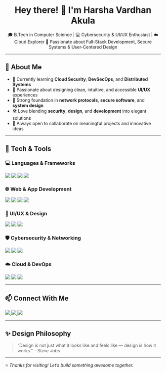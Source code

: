 <h1 align="center">Hey there! 👋 I'm Harsha Vardhan Akula</h1>

<p align="center">
🎓 B.Tech in Computer Science | 💻 Cybersecurity & UI/UX Enthusiast | ☁️ Cloud Explorer  
🔐 Passionate about Full-Stack Development, Secure Systems & User-Centered Design
</p>

---

## 🚀 About Me

- 🌱 Currently learning **Cloud Security**, **DevSecOps**, and **Distributed Systems**
- 🎨 Passionate about designing clean, intuitive, and accessible **UI/UX** experiences
- 🧠 Strong foundation in **network protocols**, **secure software**, and **system design**
- 🛠️ Love blending **security**, **design**, and **development** into elegant solutions
- 🤝 Always open to collaborate on meaningful projects and innovative ideas

---

## 🧰 Tech & Tools

### 💻 Languages & Frameworks
<p>
  <img src="https://img.shields.io/badge/-Python-3776AB?style=for-the-badge&logo=python&logoColor=white"/>
  <img src="https://img.shields.io/badge/-Java-007396?style=for-the-badge&logo=java&logoColor=white"/>
  <img src="https://img.shields.io/badge/-JavaScript-F7DF1E?style=for-the-badge&logo=javascript&logoColor=black"/>
  <img src="https://img.shields.io/badge/-C++-00599C?style=for-the-badge&logo=c%2B%2B&logoColor=white"/>
</p>

### 🌐 Web & App Development
<p>
  <img src="https://img.shields.io/badge/-React-20232A?style=for-the-badge&logo=react&logoColor=61DAFB"/>
  <img src="https://img.shields.io/badge/-Node.js-339933?style=for-the-badge&logo=node.js&logoColor=white"/>
  <img src="https://img.shields.io/badge/-SpringBoot-6DB33F?style=for-the-badge&logo=spring&logoColor=white"/>
  <img src="https://img.shields.io/badge/-Flask-000000?style=for-the-badge&logo=flask&logoColor=white"/>
</p>

### 🎨 UI/UX & Design
<p>
  <img src="https://img.shields.io/badge/-Figma-F24E1E?style=for-the-badge&logo=figma&logoColor=white"/>
  <img src="https://img.shields.io/badge/-AdobeXD-FF61F6?style=for-the-badge&logo=adobe-xd&logoColor=white"/>
  <img src="https://img.shields.io/badge/-Canva-00C4CC?style=for-the-badge&logo=canva&logoColor=white"/>
</p>

### 🛡️ Cybersecurity & Networking
<p>
  <img src="https://img.shields.io/badge/-KaliLinux-557C94?style=for-the-badge&logo=kalilinux&logoColor=white"/>
  <img src="https://img.shields.io/badge/-Wireshark-1679A7?style=for-the-badge&logo=wireshark&logoColor=white"/>
  <img src="https://img.shields.io/badge/-BurpSuite-F47B20?style=for-the-badge&logoColor=white"/>
</p>

### ☁️ Cloud & DevOps
<p>
  <img src="https://img.shields.io/badge/-AWS-232F3E?style=for-the-badge&logo=amazonaws&logoColor=white"/>
  <img src="https://img.shields.io/badge/-OracleCloud-F80000?style=for-the-badge&logo=oracle&logoColor=white"/>
  <img src="https://img.shields.io/badge/-Docker-2496ED?style=for-the-badge&logo=docker&logoColor=white"/>
</p>

---

## 📫 Connect With Me

<p>
  <a href="mailto:harshavardhan127a@gmail.com">
    <img src="https://img.shields.io/badge/Email-harshavardhan127a@gmail.com-D14836?style=flat-square&logo=gmail&logoColor=white"/>
  </a>
  <a href="https://linkedin.com/in/your-profile">
    <img src="https://img.shields.io/badge/LinkedIn-View_Profile-0077B5?style=flat-square&logo=linkedin&logoColor=white"/>
  </a>
  <a href="https://github.com/your-username">
    <img src="https://img.shields.io/badge/GitHub-View_Profile-181717?style=flat-square&logo=github&logoColor=white"/>
  </a>
</p>

---

## ✨ Design Philosophy
> “Design is not just what it looks like and feels like — design is how it works.” – *Steve Jobs*

---

⭐ *Thanks for visiting! Let’s build something awesome together.*

